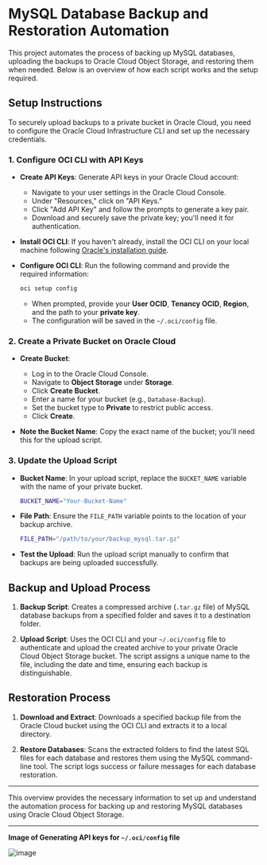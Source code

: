 # MySQL Database Backup and Restoration Automation

This project automates the process of backing up MySQL databases, uploading the backups to Oracle Cloud Object Storage, and restoring them when needed. Below is an overview of how each script works and the setup required.

## Setup Instructions

To securely upload backups to a private bucket in Oracle Cloud, you need to configure the Oracle Cloud Infrastructure CLI and set up the necessary credentials.

### 1. Configure OCI CLI with API Keys

- **Create API Keys**: Generate API keys in your Oracle Cloud account:
  - Navigate to your user settings in the Oracle Cloud Console.
  - Under "Resources," click on "API Keys."
  - Click "Add API Key" and follow the prompts to generate a key pair.
  - Download and securely save the private key; you'll need it for authentication.

- **Install OCI CLI**: If you haven't already, install the OCI CLI on your local machine following [Oracle's installation guide](https://docs.oracle.com/en-us/iaas/Content/API/SDKDocs/cliinstall.htm).

- **Configure OCI CLI**: Run the following command and provide the required information:

  ```bash
  oci setup config
  ```

  - When prompted, provide your **User OCID**, **Tenancy OCID**, **Region**, and the path to your **private key**.
  - The configuration will be saved in the `~/.oci/config` file.

### 2. Create a Private Bucket on Oracle Cloud

- **Create Bucket**:
  - Log in to the Oracle Cloud Console.
  - Navigate to **Object Storage** under **Storage**.
  - Click **Create Bucket**.
  - Enter a name for your bucket (e.g., `Database-Backup`).
  - Set the bucket type to **Private** to restrict public access.
  - Click **Create**.

- **Note the Bucket Name**: Copy the exact name of the bucket; you'll need this for the upload script.

### 3. Update the Upload Script

- **Bucket Name**: In your upload script, replace the `BUCKET_NAME` variable with the name of your private bucket.
  
  ```bash
  BUCKET_NAME="Your-Bucket-Name"
  ```

- **File Path**: Ensure the `FILE_PATH` variable points to the location of your backup archive.
  
  ```bash
  FILE_PATH="/path/to/your/backup_mysql.tar.gz"
  ```

- **Test the Upload**: Run the upload script manually to confirm that backups are being uploaded successfully.

## Backup and Upload Process

1. **Backup Script**: Creates a compressed archive (`.tar.gz` file) of MySQL database backups from a specified folder and saves it to a destination folder.

2. **Upload Script**: Uses the OCI CLI and your `~/.oci/config` file to authenticate and upload the created archive to your private Oracle Cloud Object Storage bucket. The script assigns a unique name to the file, including the date and time, ensuring each backup is distinguishable.

## Restoration Process

1. **Download and Extract**: Downloads a specified backup file from the Oracle Cloud bucket using the OCI CLI and extracts it to a local directory.

2. **Restore Databases**: Scans the extracted folders to find the latest SQL files for each database and restores them using the MySQL command-line tool. The script logs success or failure messages for each database restoration.

---

This overview provides the necessary information to set up and understand the automation process for backing up and restoring MySQL databases using Oracle Cloud Object Storage.

---

**Image of Generating API keys for `~/.oci/config` file**

![image](https://github.com/user-attachments/assets/0e11183f-1109-4e06-aa56-8e6175a63ecc)
